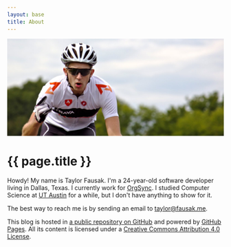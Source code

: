 ```yaml
---
layout: base
title: About
---
```


![Taylor Fausak][1]

# {{ page.title }}

Howdy! My name is Taylor Fausak. I'm a 24-year-old software developer
living in Dallas, Texas. I currently work for [OrgSync][2]. I studied
Computer Science at [UT Austin][3] for a while, but I don't have
anything to show for it.

The best way to reach me is by sending an email to [taylor@fausak.me][4].

This blog is hosted in [a public repository on GitHub][5] and powered
by [GitHub Pages][6]. All its content is licensed under a [Creative
Commons Attribution 4.0 License][7].

[1]: /static/images/taylor-fausak.jpg
[2]: http://www.orgsync.com
[3]: http://www.utexas.edu
[4]: mailto:taylor+honeypot@fausak.me
[5]: https://github.com/tfausak/tfausak.github.io
[6]: http://pages.github.com
[7]: http://creativecommons.org/licenses/by/4.0/
